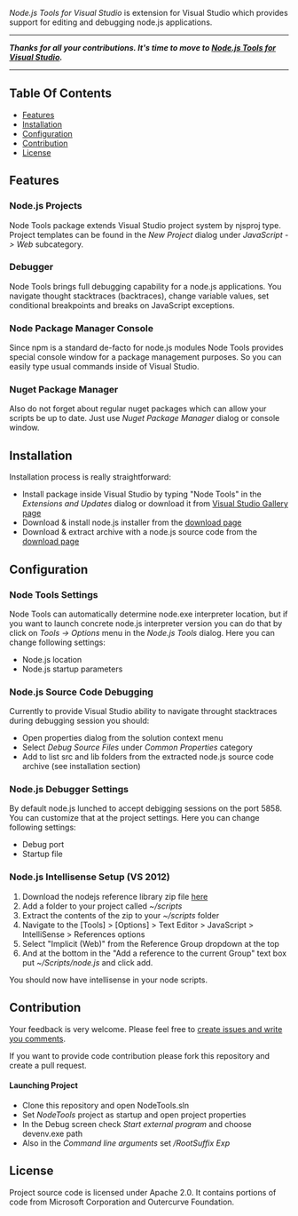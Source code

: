 *Node.js Tools for Visual Studio* is extension for Visual Studio which provides support for editing and debugging node.js applications.

----

**_Thanks for all your contributions. It's time to move to [Node.js Tools for Visual Studio](https://nodejstools.codeplex.com/)._**

----

## Table Of Contents
* [Features](#features)
* [Installation](#installation)
* [Configuration](#configuration)
* [Contribution](#contribution)
* [License](#license)

## Features

### Node.js Projects

Node Tools package extends Visual Studio project system by njsproj type. Project templates can be found in the _New Project_ dialog under _JavaScript -> Web_ subcategory.

### Debugger

Node Tools brings full debugging capability for a node.js applications. You navigate thought stacktraces (backtraces), change variable values, set conditional breakpoints and breaks on JavaScript exceptions.

### Node Package Manager Console

Since npm is a standard de-facto for node.js modules Node Tools provides special console window for a package management purposes. So you can easily type usual commands inside of Visual Studio.

### Nuget Package Manager

Also do not forget about regular nuget packages which can allow your scripts be up to date. Just use _Nuget Package Manager_ dialog or console window.

## Installation

Installation process is really straightforward:

* Install package inside Visual Studio by typing "Node Tools" in the _Extensions and Updates_ dialog or download it from [Visual Studio Gallery page](http://visualstudiogallery.msdn.microsoft.com/885a8a68-e38b-4e6a-b96d-083d5572b645)
* Download & install node.js installer from the [download page](http://nodejs.org/download/)
* Download & extract archive with a node.js source code from the [download page](http://nodejs.org/download/)

## Configuration

### Node Tools Settings

Node Tools can automatically determine node.exe interpreter location, but if you want to launch concrete node.js interpreter version you can do that by click on _Tools -> Options_ menu in the _Node.js Tools_ dialog.
Here you can change following settings:

* Node.js location
* Node.js startup parameters

### Node.js Source Code Debugging

Currently to provide Visual Studio ability to navigate throught stacktraces during debugging session you should:

* Open properties dialog from the solution context menu
* Select _Debug Source Files_ under _Common Properties_ category
* Add to list src and lib folders from the extracted node.js source code archive (see installation section) 

### Node.js Debugger Settings

By default node.js lunched to accept debigging sessions on the port 5858. You can customize that at the project settings.
Here you can change following settings:

* Debug port
* Startup file

### Node.js Intellisense Setup (VS 2012)

1. Download the nodejs reference library zip file [here](https://bitbucket.org/kurouninn/node.js-visualstudio-intellisense/get/master.zip)
1. Add a folder to your project called *~/scripts* 
1. Extract the contents of the zip to your *~/scripts* folder
1. Navigate to the [Tools] > [Options] > Text Editor > JavaScript > IntelliSense > References options
1. Select "Implicit (Web)" from the Reference Group dropdown at the top 
1. And at the bottom in the "Add a reference to the current Group" text box put *~/Scripts/node.js* and click add.

You should now have intellisense in your node scripts.

## Contribution

Your feedback is very welcome. Please feel free to [create issues and write you comments](https://github.com/dtretyakov/node-tools/issues).

If you want to provide code contribution please fork this repository and create a pull request.

#### Launching Project

* Clone this repository and open NodeTools.sln
* Set _NodeTools_ project as startup and open project properties
* In the Debug screen check _Start external program_ and choose devenv.exe path
* Also in the _Command line arguments_ set _/RootSuffix Exp_

## License

Project source code is licensed under Apache 2.0. It contains portions of code from Microsoft Corporation and Outercurve Foundation.
